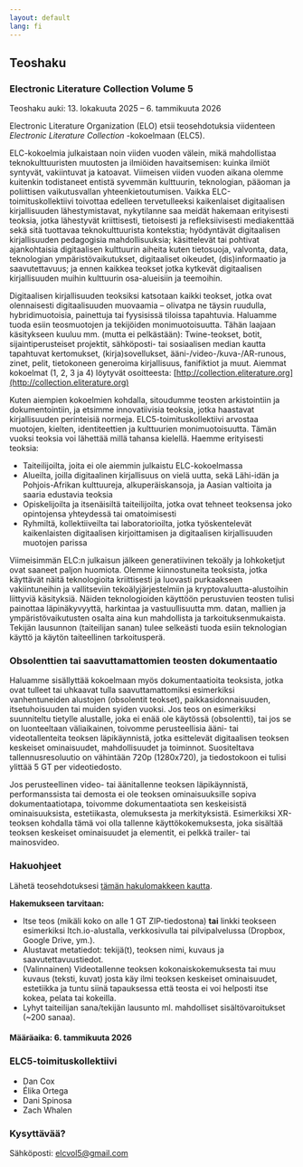```yaml
---
layout: default
lang: fi
---
```


## Teoshaku

### Electronic Literature Collection Volume 5  

Teoshaku auki: 13. lokakuuta 2025 – 6. tammikuuta 2026

Electronic Literature Organization (ELO) etsii teosehdotuksia viidenteen *Electronic Literature Collection* \-kokoelmaan (ELC5).

ELC-kokoelmia julkaistaan noin viiden vuoden välein, mikä mahdollistaa teknokulttuuristen muutosten ja ilmiöiden havaitsemisen: kuinka ilmiöt syntyvät, vakiintuvat ja katoavat. Viimeisen viiden vuoden aikana olemme kuitenkin todistaneet entistä syvemmän kulttuurin, teknologian, pääoman ja poliittisen vaikutusvallan yhteenkietoutumisen. Vaikka ELC-toimituskollektiivi toivottaa edelleen tervetulleeksi kaikenlaiset digitaalisen kirjallisuuden lähestymistavat, nykytilanne saa meidät hakemaan erityisesti teoksia, jotka lähestyvät kriittisesti, tietoisesti ja refleksiivisesti mediakenttää sekä sitä tuottavaa teknokulttuurista kontekstia; hyödyntävät digitaalisen kirjallisuuden pedagogisia mahdollisuuksia; käsittelevät tai pohtivat ajankohtaisia digitaalisen kulttuurin aiheita kuten tietosuoja, valvonta, data, teknologian ympäristövaikutukset, digitaaliset oikeudet, (dis)informaatio ja saavutettavuus; ja ennen kaikkea teokset jotka kytkevät digitaalisen kirjallisuuden muihin kulttuurin osa-alueisiin ja teemoihin.

Digitaalisen kirjallisuuden teoksiksi katsotaan kaikki teokset, jotka ovat olennaisesti digitaalisuuden muovaamia – olivatpa ne täysin ruudulla, hybridimuotoisia, painettuja tai fyysisissä tiloissa tapahtuvia. Haluamme tuoda esiin teosmuotojen ja tekijöiden monimuotoisuutta. Tähän laajaan käsitykseen kuuluu mm. (mutta ei pelkästään): Twine-teokset, botit, sijaintiperusteiset projektit, sähköposti- tai sosiaalisen median kautta tapahtuvat kertomukset, (kirja)sovellukset, ääni-/video-/kuva-/AR-runous, zinet, pelit, tietokoneen generoima kirjallisuus, fanifiktiot ja muut. Aiemmat kokoelmat (1, 2, 3 ja 4) löytyvät osoitteesta: [http://collection.eliterature.org](http://collection.eliterature.org)

Kuten aiempien kokoelmien kohdalla, sitoudumme teosten arkistointiin ja dokumentointiin, ja etsimme innovatiivisia teoksia, jotka haastavat kirjallisuuden perinteisiä normeja. ELC5-toimituskollektiivi arvostaa muotojen, kielten, identiteettien ja kulttuurien monimuotoisuutta. Tämän vuoksi teoksia voi lähettää millä tahansa kielellä. Haemme erityisesti teoksia:

* Taiteilijoilta, joita ei ole aiemmin julkaistu ELC-kokoelmassa  
* Alueilta, joilla digitaalinen kirjallisuus on vielä uutta, sekä Lähi-idän ja Pohjois-Afrikan kulttuureja, alkuperäiskansoja, ja Aasian valtioita ja saaria edustavia teoksia  
* Opiskelijoilta ja itsenäisiltä taiteilijoilta, jotka ovat tehneet teoksensa joko opintojensa yhteydessä tai omatoimisesti  
* Ryhmiltä, kollektiiveilta tai laboratorioilta, jotka työskentelevät kaikenlaisten digitaalisen kirjoittamisen ja digitaalisen kirjallisuuden muotojen parissa

Viimeisimmän ELC:n julkaisun jälkeen generatiivinen tekoäly ja lohkoketjut ovat saaneet paljon huomiota. Olemme kiinnostuneita teoksista, jotka käyttävät näitä teknologioita kriittisesti ja luovasti purkaakseen vakiintuneihin ja vallitseviin tekoälyjärjestelmiin ja kryptovaluutta-alustoihin liittyviä käsityksiä. Näiden teknologioiden käyttöön perustuvien teosten tulisi painottaa läpinäkyvyyttä, harkintaa ja vastuullisuutta mm. datan, mallien ja ympäristövaikutusten osalta aina kun mahdollista ja tarkoituksenmukaista. Tekijän lausunnon (taiteilijan sanan) tulee selkeästi tuoda esiin teknologian käyttö ja käytön taiteellinen tarkoitusperä.

### Obsolenttien tai saavuttamattomien teosten dokumentaatio

Haluamme sisällyttää kokoelmaan myös dokumentaatioita teoksista, jotka ovat tulleet tai uhkaavat tulla saavuttamattomiksi esimerkiksi vanhentuneiden alustojen (obsolentit teokset), paikkasidonnaisuuden, itsetuhoisuuden tai muiden syiden vuoksi. Jos teos on esimerkiksi suunniteltu tietylle alustalle, joka ei enää ole käytössä (obsolentti), tai jos se on luonteeltaan väliaikainen, toivomme perusteellisia ääni- tai videotallenteita teoksen läpikäynnistä, jotka esittelevät digitaalisen teoksen keskeiset ominaisuudet, mahdollisuudet ja toiminnot. Suositeltava tallennusresoluutio on vähintään 720p (1280x720), ja tiedostokoon ei tulisi ylittää 5 GT per videotiedosto.

Jos perusteellinen video- tai äänitallenne teoksen läpikäynnistä, performanssista tai demosta ei ole teoksen ominaisuuksille sopiva dokumentaatiotapa, toivomme dokumentaatiota sen keskeisistä ominaisuuksista, estetiikasta, olemuksesta ja merkityksistä. Esimerkiksi XR-teoksen kohdalla tämä voi olla tallenne käyttökokemuksesta, joka sisältää teoksen keskeiset ominaisuudet ja elementit, ei pelkkä trailer- tai mainosvideo.

### Hakuohjeet

Lähetä teosehdotuksesi [tämän hakulomakkeen kautta](https://forms.gle/Ftir1rj4NBoBBNJJA).

**Hakemukseen tarvitaan:**

* Itse teos (mikäli koko on alle 1 GT ZIP-tiedostona) **tai** linkki teokseen esimerkiksi Itch.io-alustalla, verkkosivulla tai pilvipalvelussa (Dropbox, Google Drive, ym.).  
* Alustavat metatiedot: tekijä(t), teoksen nimi, kuvaus ja saavutettavuustiedot.  
* (Valinnainen) Videotallenne teoksen kokonaiskokemuksesta tai muu kuvaus (teksti, kuvat) josta käy ilmi teoksen keskeiset ominaisuudet, estetiikka ja tuntu siinä tapauksessa että teosta ei voi helposti itse kokea, pelata tai kokeilla.  
* Lyhyt taiteilijan sana/tekijän lausunto ml. mahdolliset sisältövaroitukset (\~200 sanaa).

#### Määräaika: 6. tammikuuta 2026

### ELC5-toimituskollektiivi

* Dan Cox  
* Élika Ortega  
* Dani Spinosa  
* Zach Whalen

### Kysyttävää?

Sähköposti: [elcvol5@gmail.com](mailto:elcvol5@gmail.com)
